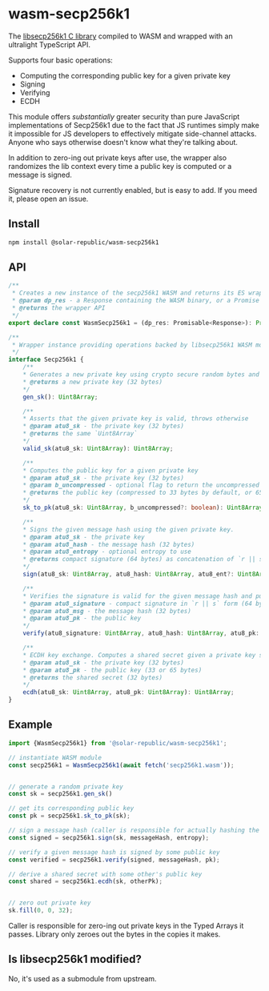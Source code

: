 # wasm-secp256k1

The [libsecp256k1 C library](https://github.com/bitcoin-core/secp256k1) compiled to WASM and wrapped with an ultralight TypeScript API.

Supports four basic operations:
 - Computing the corresponding public key for a given private key
 - Signing
 - Verifying
 - ECDH

This module offers *substantially* greater security than pure JavaScript implementations of Secp256k1 due to the fact that JS runtimes simply make it impossible for JS developers to effectively mitigate side-channel attacks. Anyone who says otherwise doesn't know what they're talking about.

In addition to zero-ing out private keys after use, the wrapper also randomizes the lib context every time a public key is computed or a message is signed.

Signature recovery is not currently enabled, but is easy to add. If you meed it, please open an issue.


## Install

```sh
npm install @solar-republic/wasm-secp256k1
```


## API

```ts
/**
 * Creates a new instance of the secp256k1 WASM and returns its ES wrapper
 * @param dp_res - a Response containing the WASM binary, or a Promise that resolves to one
 * @returns the wrapper API
 */
export declare const WasmSecp256k1 = (dp_res: Promisable<Response>): Promise<Secp256k1>;

/**
 * Wrapper instance providing operations backed by libsecp256k1 WASM module
 */
interface Secp256k1 {
    /**
    * Generates a new private key using crypto secure random bytes and without modulo bias
    * @returns a new private key (32 bytes)
    */
    gen_sk(): Uint8Array;

    /**
    * Asserts that the given private key is valid, throws otherwise
    * @param atu8_sk - the private key (32 bytes)
    * @returns the same `Uint8Array`
    */
    valid_sk(atu8_sk: Uint8Array): Uint8Array;

    /**
    * Computes the public key for a given private key
    * @param atu8_sk - the private key (32 bytes)
    * @param b_uncompressed - optional flag to return the uncompressed (65 byte) public key
    * @returns the public key (compressed to 33 bytes by default, or 65 if uncompressed)
    */
    sk_to_pk(atu8_sk: Uint8Array, b_uncompressed?: boolean): Uint8Array;

    /**
    * Signs the given message hash using the given private key.
    * @param atu8_sk - the private key
    * @param atu8_hash - the message hash (32 bytes)
    * @param atu8_entropy - optional entropy to use
    * @returns compact signature (64 bytes) as concatenation of `r || s`
    */
    sign(atu8_sk: Uint8Array, atu8_hash: Uint8Array, atu8_ent?: Uint8Array): Uint8Array;

    /**
    * Verifies the signature is valid for the given message hash and public key
    * @param atu8_signature - compact signature in `r || s` form (64 bytes)
    * @param atu8_msg - the message hash (32 bytes)
    * @param atu8_pk - the public key
    */
    verify(atu8_signature: Uint8Array, atu8_hash: Uint8Array, atu8_pk: Uint8Array): boolean;

    /**
    * ECDH key exchange. Computes a shared secret given a private key some public key
    * @param atu8_sk - the private key (32 bytes)
    * @param atu8_pk - the public key (33 or 65 bytes)
    * @returns the shared secret (32 bytes)
    */
    ecdh(atu8_sk: Uint8Array, atu8_pk: Uint8Array): Uint8Array;
}
```


## Example

```ts
import {WasmSecp256k1} from '@solar-republic/wasm-secp256k1';

// instantiate WASM module
const secp256k1 = WasmSecp256k1(await fetch('secp256k1.wasm'));


// generate a random private key
const sk = secp256k1.gen_sk()

// get its corresponding public key
const pk = secp256k1.sk_to_pk(sk);

// sign a message hash (caller is responsible for actually hashing the message and providing entropy)
const signed = secp256k1.sign(sk, messageHash, entropy);

// verify a given message hash is signed by some public key
const verified = secp256k1.verify(signed, messageHash, pk);

// derive a shared secret with some other's public key
const shared = secp256k1.ecdh(sk, otherPk);


// zero out private key
sk.fill(0, 0, 32);
```

Caller is responsible for zero-ing out private keys in the Typed Arrays it passes. Library only zeroes out the bytes in the copies it makes.


## Is libsecp256k1 modified?

No, it's used as a submodule from upstream.


